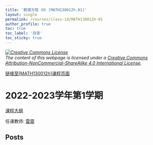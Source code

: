 ```yaml
---
title: '数理方程（H）[MATH130012h.01]'
layout: single
permalink: /courses/class-id/MATH130012h-01
author_profile: true
toc: true
toc_label: '目录'
toc_sticky: true
---
```



<div class='notice--warning'>
	<p><i><a rel='license' href='http://creativecommons.org/licenses/by-nc-sa/4.0/'><img alt='Creative Commons License' style='border-width:0' src='https://i.creativecommons.org/l/by-nc-sa/4.0/88x31.png' /></a><br /> The content of this webpage is licensed under a <a rel='license' href='http://creativecommons.org/licenses/by-nc-sa/4.0/'>Creative Commons Attribution-NonCommercial-ShareAlike 4.0 International License</a>.</i></p>
</div>

<a href='https://fdu-math.github.io/courses/MATH130012h'>链接至[MATH130012h]课程页面</a>


# 2022-2023学年第1学期
<a href='https://fdu-math.github.io/courses/syllabus/MATH130012h.01-2022-2023-1 (Encrypted).pdf'>课程大纲</a>

任课教师: <a href='https://fdu-math.github.io/teachers/雷震'>雷震</a>


## Posts

